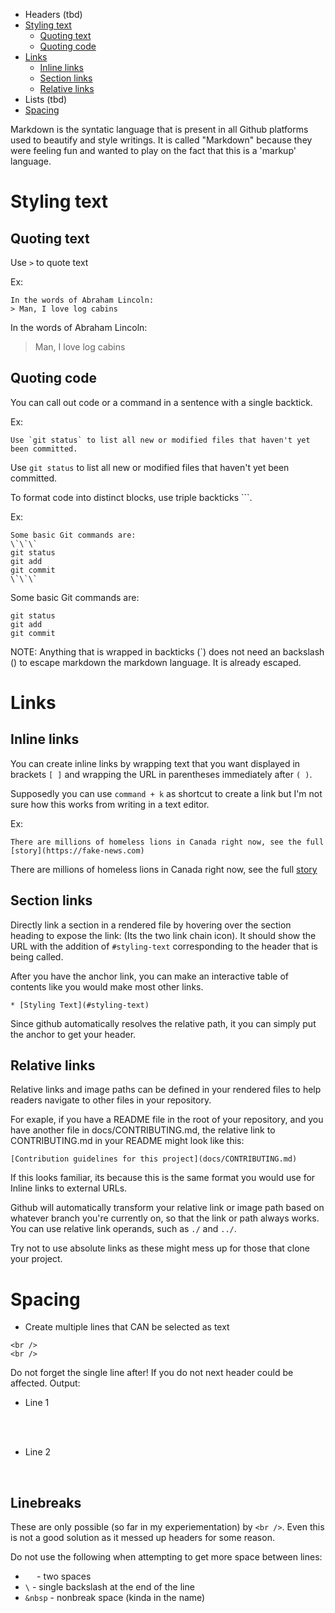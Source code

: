 
* Headers (tbd)
* [Styling text](#styling-text)
	* [Quoting text](#quoting-text)
	* [Quoting code](#quoting-code)
* [Links](#links)
	* [Inline links](#inline-links)
	* [Section links](#section-links)
	* [Relative links](#relative-links)
* Lists  (tbd)
* [Spacing](#spacing)

Markdown is the syntatic language that is present in all Github platforms used to beautify and style writings. It is called "Markdown" because they were feeling fun and wanted to play on the fact that this is a 'markup' language.


# Styling text

## Quoting text
Use `>` to quote text

Ex:
```
In the words of Abraham Lincoln:
> Man, I love log cabins
```

In the words of Abraham Lincoln:
> Man, I love log cabins
  
  
## Quoting code
You can call out code or a command in a sentence with a single backtick.

Ex:
```
Use `git status` to list all new or modified files that haven't yet been committed.
```

Use `git status` to list all new or modified files that haven't yet been committed.


To format code into distinct blocks, use triple backticks \`\`\`.

Ex:
```
Some basic Git commands are:
\`\`\`
git status
git add
git commit
\`\`\`
```

Some basic Git commands are:
```
git status
git add
git commit
```

NOTE: Anything that is wrapped in backticks (\`) does not need an backslash (\) to escape markdown the markdown language. It is already escaped.
  
  
# Links

## Inline links
You can create inline links by wrapping text that you want displayed in brackets `[ ]` and wrapping the URL in parentheses immediately after `( )`.

Supposedly you can use `command + k` as shortcut to create a link but I'm not sure how this works from writing in a text editor.

Ex:
```
There are millions of homeless lions in Canada right now, see the full [story](https://fake-news.com)
```

There are millions of homeless lions in Canada right now, see the full [story](https://fake-news.com)
  
  
## Section links
Directly link a section in a rendered file by hovering over the section heading to expose the link: (Its the two link chain icon). It should show the URL with the addition of `#styling-text` corresponding to the header that is being called. 

After you have the anchor link, you can make an interactive table of contents like you would make most other links.

```
* [Styling Text](#styling-text)
```

Since github automatically resolves the relative path, it you can simply put the anchor to get your header.
  
  
## Relative links
Relative links and image paths can be defined in your rendered files to help readers navigate to other files in your repository.

For exaple, if you have a README file in the root of your repository, and you have another file in docs/CONTRIBUTING.md, the relative link to CONTRIBUTING.md in your README might look like this:

```
[Contribution guidelines for this project](docs/CONTRIBUTING.md)
```

If this looks familiar, its because this is the same format you would use for Inline links to external URLs.

Github will automatically transform your relative link or image path based on whatever branch you're currently on, so that the link or path always works. You can use relative link operands, such as `./` and `../`.

Try not to use absolute links as these might mess up for those that clone your project. 
  
  
# Spacing
* Create multiple lines that CAN be selected as text
```
<br />
<br />

```
Do not forget the single line after! If you do not next header could be affected.
Output:
* Line 1
<br />
<br />

* Line 2

<br />

## Linebreaks
These are only possible (so far in my experiementation) by `<br />`. Even this is not a good solution as it messed up headers for some reason.

Do not use the following when attempting to get more space between lines:
* `  ` - two spaces
* `\` - single backslash at the end of the line
* `&nbsp` - nonbreak space (kinda in the name)
  
  
